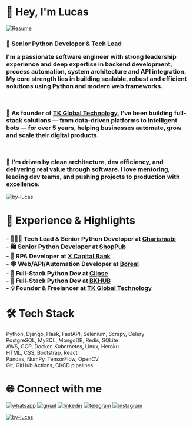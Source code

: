 <h1 align="left">👋 Hey, I'm Lucas</h1> <a href="https://docs.google.com/document/d/1mfNh_8FhfjjVntkqbCNTAlOUmq5YeiIX/edit?usp=sharing" target="_blank"> <img src="https://img.shields.io/badge/Resume-4285F4?style=for-the-badge&logo=read-the-docs&logoColor=white" alt="Resume"> </a> <h3 align="left">
💼 Senior Python Developer & Tech Lead<br>

I'm a passionate software engineer with strong leadership experience and deep expertise in backend development, process automation, system architecture and API integration. My core strength lies in building scalable, robust and efficient solutions using Python and modern web frameworks.

<br>

🔧 As founder of <a href="#" target="_blank">TK Global Technology</a>, I’ve been building full-stack solutions — from data-driven platforms to intelligent bots — for over 5 years, helping businesses automate, grow and scale their digital products.

<br>

🚀 I'm driven by clean architecture, dev efficiency, and delivering real value through software. I love mentoring, leading dev teams, and pushing projects to production with excellence.

</h3> <p align="left"> <img src="https://komarev.com/ghpvc/?username=by-lucas&label=Profile%20views&color=0e75b6&style=flat" alt="by-lucas" /> </p>
<h1 align="left">🚀 Experience & Highlights</h1> <h3 align="left"> - 👨🏽‍💻 Tech Lead & Senior Python Developer at <a href="#">Charismabi</a><br> - 🛍 Senior Python Developer at <a href="#">ShopPub</a><br> - 🧠 RPA Developer at <a href="#">X Capital Bank</a><br> - 🕸 Web/API/Automation Developer at <a href="#">Boreal</a><br> - 🔧 Full-Stack Python Dev at <a href="#">Clipse</a> </a><br> - 🔧 Full-Stack Python Dev at <a href="#">BKHUB</a><br> - 💡 Founder & Freelancer at <a href="#">TK Global Technology</a><br> </h3>
<h1 align="left">🛠 Tech Stack</h1> <p align="left"> Python, Django, Flask, FastAPI, Selenium, Scrapy, Celery<br> PostgreSQL, MySQL, MongoDB, Redis, SQLite<br> AWS, GCP, Docker, Kubernetes, Linux, Heroku<br> HTML, CSS, Bootstrap, React<br> Pandas, NumPy, TensorFlow, OpenCV<br> Git, GitHub Actions, CI/CD pipelines </p>
<h1 align="left">🌐 Connect with me</h1> <p align="left"> <a href="https://wa.me/5574981199190"><img src="https://img.shields.io/badge/WhatsApp-25D366?style=for-the-badge&logo=whatsapp&logoColor=white" alt="whatsapp" /></a> <a href="mailto:tekertudo@gmail.com"><img src="https://img.shields.io/badge/Gmail-D14836?style=for-the-badge&logo=gmail&logoColor=white" alt="gmail" /></a> <a href="https://www.linkedin.com/in/lucastk/"><img src="https://img.shields.io/badge/LinkedIn-0077B5?style=for-the-badge&logo=linkedin&logoColor=white" alt="linkedin" /></a> <a href="https://t.me/tkmilionario"><img src="https://img.shields.io/badge/Telegram-2CA5E0?style=for-the-badge&logo=telegram&logoColor=white" alt="telegram" /></a> <a href="https://www.instagram.com/lucas_mnc/"><img src="https://img.shields.io/badge/Instagram-E4405F?style=for-the-badge&logo=instagram&logoColor=white" alt="instagram" /></a> </p>
<p align="left"><a href="https://github.com/ryo-ma/github-profile-trophy"><img src="https://github-profile-trophy.vercel.app/?username=by-lucas" alt="by-lucas" target="_blank"/></a></p>
